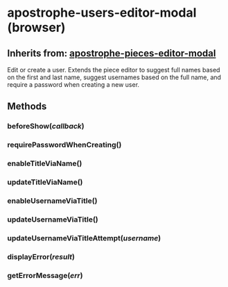 # apostrophe-users-editor-modal (browser)
## Inherits from: [apostrophe-pieces-editor-modal](../apostrophe-pieces/browser-apostrophe-pieces-editor-modal.md)
Edit or create a user. Extends the piece editor to suggest full names based on the
first and last name, suggest usernames based on the full name, and require a password
when creating a new user.


## Methods
### beforeShow(*callback*)

### requirePasswordWhenCreating()

### enableTitleViaName()

### updateTitleViaName()

### enableUsernameViaTitle()

### updateUsernameViaTitle()

### updateUsernameViaTitleAttempt(*username*)

### displayError(*result*)

### getErrorMessage(*err*)

